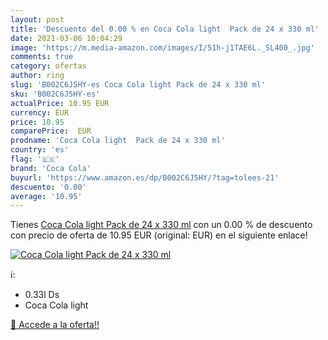 ```yaml
---
layout: post
title: 'Descuento del 0.00 % en Coca Cola light  Pack de 24 x 330 ml'
date: 2021-03-06 10:04:29
image: 'https://m.media-amazon.com/images/I/51h-j1TAE6L._SL400_.jpg'
comments: true
category: ofertas
author: ring
slug: 'B002C6J5HY-es Coca Cola light Pack de 24 x 330 ml'
sku: 'B002C6J5HY-es'
actualPrice: 10.95 EUR
currency: EUR
price: 10.95
comparePrice:  EUR
prodname: 'Coca Cola light  Pack de 24 x 330 ml'
country: 'es'
flag: '🇪🇸'
brand: 'Coca Cola'
buyurl: 'https://www.amazon.es/dp/B002C6J5HY/?tag=tolees-21'
descuento: '0.00'
average: '10.95'
---
```


Tienes [Coca Cola light  Pack de 24 x 330 ml](https://www.amazon.es/dp/B002C6J5HY/?tag=tolees-21) con un 0.00 % de descuento con precio de oferta de 10.95 EUR (original:  EUR) en el siguiente enlace!

[![Coca Cola light  Pack de 24 x 330 ml](https://m.media-amazon.com/images/I/51h-j1TAE6L._SL400_.jpg)](https://www.amazon.es/dp/B002C6J5HY/?tag=tolees-21)

ℹ️:

- 0.33l Ds
- Coca Cola light

[🛒 Accede a la oferta!!](https://www.amazon.es/dp/B002C6J5HY/?tag=tolees-21)
